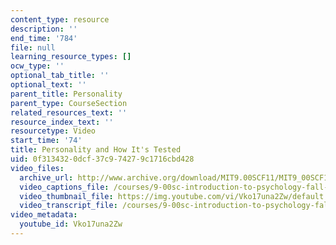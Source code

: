 ```yaml
---
content_type: resource
description: ''
end_time: '784'
file: null
learning_resource_types: []
ocw_type: ''
optional_tab_title: ''
optional_text: ''
parent_title: Personality
parent_type: CourseSection
related_resources_text: ''
resource_index_text: ''
resourcetype: Video
start_time: '74'
title: Personality and How It's Tested
uid: 0f313432-0dcf-37c9-7427-9c1716cbd428
video_files:
  archive_url: http://www.archive.org/download/MIT9.00SCF11/MIT9_00SCF11_lec16_300k.mp4
  video_captions_file: /courses/9-00sc-introduction-to-psychology-fall-2011/d6cb1de2105c53b9925ec068fb902139_Vko17una2Zw.vtt
  video_thumbnail_file: https://img.youtube.com/vi/Vko17una2Zw/default.jpg
  video_transcript_file: /courses/9-00sc-introduction-to-psychology-fall-2011/546c94fd1a93912e5b42f8847482942b_Vko17una2Zw.pdf
video_metadata:
  youtube_id: Vko17una2Zw
---
```

